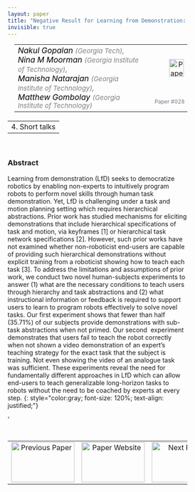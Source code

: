 ```yaml
---
layout: paper
title: "Negative Result for Learning from Demonstration: Challenges for End-Users Teaching Robots with Task And Motion Planning Abstractions"
invisible: true
---
```

<head>
<style>
* {
  box-sizing: border-box;
}

#myInput {
  background-position: 10px 10px;
  background-repeat: no-repeat;
  width: 100%;
  font-size: 100%;
  padding: 12px 20px 12px 40px;
  border: 1px solid #ddd;
  margin-bottom: 12px;
}

#myTable, #myTableA {
  border-collapse: collapse;
  width: 100%;
  border: 1px solid #ddd;
  font-size: 100%;
}

#myTable th, #myTable td, #myTableA th, #myTableA td {
  text-align: left;
  padding: 12px;
}

#myTable tr, #myTableA tr {
  border-bottom: 1px solid #ddd;
}

#myTable tr.header, #myTable tr:hover, #myTableA tr.header, #myTableA tr:hover {
  background-color: #f1f1f1;
}


#eventcounter1 a {
    font-size: 12px;
    color: #ffffff;
    display: block;
}

#eventcounter1 a:hover {
    text-decoration: none;
}

#eventcounter2 a {
    font-size: 12px;
    color: #ffffff;
    display: block;
}

#eventcounter2 a:hover {
    text-decoration: none;
}

</style>
</head>

<table width = "95%" style="padding-left: 15px; margin-left: auto; margin-right: 10px;">
<tr><td style = "vertical-align: top; padding-right: 25px;" rowspan="2">
<span style="color:black; font-size: 110%;"><i>
Nakul Gopalan <span style="color:gray; font-size: 85%">(Georgia Tech)</span><span style="color:gray; font-size: 100%">,</span><br>
Nina M Moorman <span style="color:gray; font-size: 85%">(Georgia Institute of Technology)</span><span style="color:gray; font-size: 100%">,</span><br>
Manisha Natarajan <span style="color:gray; font-size: 85%">(Georgia Institute of Technology)</span><span style="color:gray; font-size: 100%">,</span><br>
Matthew Gombolay <span style="color:gray; font-size: 85%">(Georgia Institute of Technology)</span>
</i></span>
</td>

<td style="text-align: right;"><a href="http://www.roboticsproceedings.org/rss18/p028.pdf"><img src="{{ site.baseurl }}/images/paper_link.png" alt="Paper Website" width = "33"  height = "40"/></a><br></td>
</tr>
<tr>
<td style="color:#777789; text-align:right; font-size: 75%; margin-right:10px;">Paper&nbsp;#028</td>
</tr>
</table>

<table width="80%" style="margin-top: 20px; margin-left: auto; margin-right: auto;">
  <tr>
    <td style="text-align:center;">4. Short talks</td>
  </tr>
</table>
<br>


### Abstract
Learning from demonstration (LfD) seeks to democratize robotics by enabling non-experts to intuitively program robots to perform novel skills through human task demonstration. Yet, LfD is challenging under a task and motion planning setting which requires hierarchical abstractions. Prior work has studied mechanisms for eliciting demonstrations that include hierarchical specifications of task and motion, via keyframes [1] or hierarchical task network specifications [2]. However, such prior works have not examined whether non-roboticist end-users are capable of providing such hierarchical demonstrations without explicit training from a roboticist showing how to teach each task [3]. To address the limitations and assumptions of prior work, we conduct two novel human-subjects experiments to answer (1) what are the necessary conditions to teach users through hierarchy and task abstractions and (2) what instructional information or feedback is required to support users to learn to program robots effectively to solve novel tasks. Our first experiment shows that fewer than half (35.71%) of our subjects provide demonstrations with sub-task abstractions when not primed. Our second  experiment demonstrates that users fail to teach the robot correctly when not shown a video demonstration of an expert’s teaching strategy for the exact task that the subject is training. Not even showing the video of an analogue task was sufficient. These experiments reveal the need for fundamentally different approaches in LfD which can allow end-users to teach generalizable long-horizon tasks to robots without the need to be coached by experts at every step.
{: style="color:gray; font-size: 120%; text-align: justified;"}


<table width="100%" style="margin-top:40px;">
<tr>
    <td style="width: 30%; text-align: center;"><a href="{{ site.baseurl }}/program/papers/027/">
<img src="{{ site.baseurl }}/images/previous_paper_icon.png"
       alt="Previous Paper" width = "142"  height = "90"/> 
</a> </td>
<td style="text-align: center;"><a href="{{ site.baseurl }}/program/papers">
<img src="{{ site.baseurl }}/images/overview_icon.png"
       alt="Paper Website" width = "142"  height = "90"/> 
</a> </td>
    <td style="width: 30%; text-align: center;"><a href="{{ site.baseurl }}/program/papers/029/">
    <img src="{{ site.baseurl }}/images/next_paper_icon.png"
        alt="Next Paper" width = "142"  height = "90"/>
    </a></td>
'</tr>
</table>
